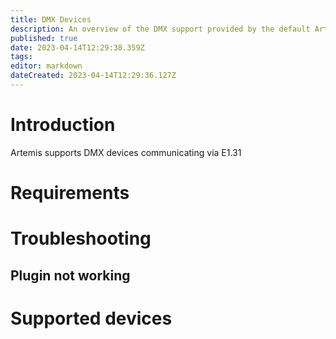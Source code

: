 ```yaml
---
title: DMX Devices
description: An overview of the DMX support provided by the default Artemis DMX plugin
published: true
date: 2023-04-14T12:29:38.359Z
tags: 
editor: markdown
dateCreated: 2023-04-14T12:29:36.127Z
---
```


# Introduction
Artemis supports DMX devices communicating via E1.31

# Requirements


# Troubleshooting


## Plugin not working

# Supported devices

